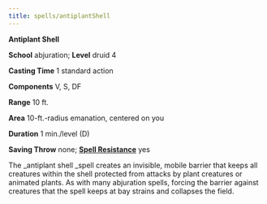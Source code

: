```yaml
---
title: spells/antiplantShell
---
```

 **Antiplant Shell**

**School** abjuration; **Level** druid 4

**Casting Time** 1 standard action

**Components** V, S, DF

**Range** 10 ft.

**Area** 10-ft.-radius emanation, centered on you

**Duration** 1 min./level (D)

**Saving Throw** none; **[Spell Resistance](../glossary#_spell-resistance)** yes

The _antiplant shell _spell creates an invisible, mobile barrier that keeps all creatures within the shell protected from attacks by plant creatures or animated plants. As with many abjuration spells, forcing the barrier against creatures that the spell keeps at bay strains and collapses the field.


